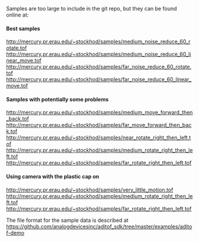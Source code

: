 Samples are too large to include in the git repo, but they can be found online at:

#### Best samples
http://mercury.pr.erau.edu/~stockhod/samples/medium_noise_reduce_60_rotate.tof
http://mercury.pr.erau.edu/~stockhod/samples/medium_noise_reduce_60_linear_move.tof
http://mercury.pr.erau.edu/~stockhod/samples/far_noise_reduce_60_rotate.tof
http://mercury.pr.erau.edu/~stockhod/samples/far_noise_reduce_60_linear_move.tof

#### Samples with potentially some problems
http://mercury.pr.erau.edu/~stockhod/samples/medium_move_forward_then_back.tof
http://mercury.pr.erau.edu/~stockhod/samples/far_move_forward_then_back.tof
http://mercury.pr.erau.edu/~stockhod/samples/near_rotate_right_then_left.tof
http://mercury.pr.erau.edu/~stockhod/samples/medium_rotate_right_then_left.tof
http://mercury.pr.erau.edu/~stockhod/samples/far_rotate_right_then_left.tof

#### Using camera with the plastic cap on
http://mercury.pr.erau.edu/~stockhod/samples/very_little_motion.tof
http://mercury.pr.erau.edu/~stockhod/samples/medium_rotate_right_then_left.tof
http://mercury.pr.erau.edu/~stockhod/samples/far_rotate_right_then_left.tof

The file format for the sample data is described at https://github.com/analogdevicesinc/aditof_sdk/tree/master/examples/aditof-demo

